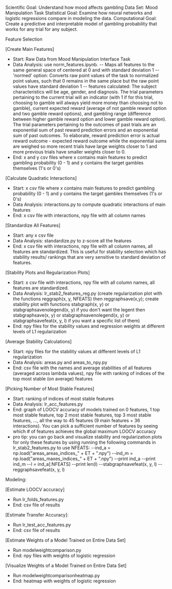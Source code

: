 Scientific Goal: Understand how mood affects gambling
Data Set: Mood Manipulation Task
Statistical Goal: Examine how neural networks and logistic regressions compare in modeling the data.
Computational Goal: Create a predictive and interpretable model of gambling probability that works for any trial for any subject.

Feature Selection

[Create Main Features]
- Start: Raw Data from Mood Manipulation Interface Task
- Data Analysis: use norm_features.ipynb.
-- Maps all features to the same general space of centered at 0 and with standard deviation 1
-- 'normed' option: Converts raw point values of the task to normalized point values, such that 0 remains in the same place but the raw point values have standard deviation 1
-- features calculated: The subject characteristics will be age, gender, and diagnosis. The trial parameters pertaining to the current trial will an indicator (with 1 if for this trial, choosing to gamble will always yield more money than choosing not to gamble), current expected reward (average of not gamble reward option and two gamble reward options), and gambling range (difference between higher gamble reward option and lower gamble reward option). The trial parameters pertaining to the outcomes of past trials are an exponential sum of past reward prediction errors and an exponential sum of past outcomes. To elaborate, reward prediction error is actual reward outcome - expected reward outcome while the exponential sums are weighed so more recent trials have large weights closer to 1 and more previous trials have smaller weights closer to 0.
- End: x and y csv files where x contains main features to predict gambling probability (0 - 1) and y contains the target gambles themselves (1's or 0's)

[Calculate Quadratic Interactions]
- Start: x csv file where x contains main features to predict gambling probability (0 - 1) and y contains the target gambles themselves (1's or 0's)
- Data Analysis: interactions.py to compute quadratic interactions of main features
- End: x csv file with interactions, npy file with all column names

[Standardize All Features]
- Start: any x csv file
- Data Analysis: standardize.py to z-score all the features
- End: x csv file with interactions, npy file with all column names, all features are standardized. This is useful for stability selection which has stability results/ rankings that are very sensitive to standard deviation of features.

[Stability Plots and Regularization Plots]
- Start: x csv file with interactions, npy file with all column names, all features are standardized.
- Data Analysis: lr_stab2_features_reg.py (create regularization plot with the functions reggraph(x, y, NFEATS) then reggraphsave(x,y); create stability plot with functions stabgraph(x, y) or stabgraphsavenolegend(x, y) if you don't want the legent then stabgraphsave(x, y) or stabgraphsavenolegend(x, y)
 or stabgraphsavefeat(x, y, l) if you want a specific list of them)
- End: npy files for the stability values and regression weights at different levels of L1 regularization

[Average Stability Calculations]
- Start: npy files for the stability values at different levels of L1 regularization
- Data Analysis: areas.py and areas_to_npy.py
- End: csv file with the names and average stabilities of all features (averaged across lambda values), npy file with ranking of indices of the top most stable (on average) features

[Picking Number of Most Stable Features]
- Start: ranking of indices of most stable features
- Data Analysis: lr_acc_features.py
- End: graph of LOOCV accuracy of models trained on 0 features, 1 top most stable feature, top 2 most stable features, top 3 most stable features, ..., all the way to 45 features (9 main features + 36 interactions). You can pick a sufficient number of features by seeing which # of features achieves the global maximum LOOCV accuracy
- pro tip: you can go back and visualize stability and regularization plots for only these features by using running the following commands in lr_stab2_features.py to use NFEATS:
--ind_a = np.load("areas_areas_indices_" + ET + ".npy")
--ind_m = np.load("areas_maxes_indices_" + ET + ".npy")
--print ind_a
--print ind_m
--l = ind_a[:NFEATS]
--print len(l)
--stabgraphsavefeat(x, y, l)
--reggraphsavefeat(x, y, l)


Modeling:

[Estimate LOOCV accuracy]
- Run lr_folds_features.py
- End: csv file of results

[Estimate Transfer Accuracy]:
- Run lr_test_acc_features.py
- End: csv file of results

[Estimate Weights of a Model Trained on Entire Data Set]

- Run modelweightcomparison.py
- End: npy files with weights of logistic regression

[Visualize Weights of a Model Trained on Entire Data Set]

- Run modelweightcomparisonheatmap.py
- End: heatmap with weights of logistic regression

